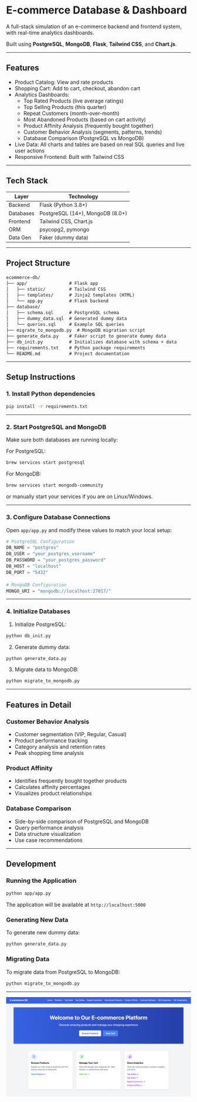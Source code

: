 # E-commerce Database & Dashboard

A full-stack simulation of an e-commerce backend and frontend system, with real-time analytics dashboards.

Built using **PostgreSQL**, **MongoDB**, **Flask**, **Tailwind CSS**, and **Chart.js**.

---

## Features

- Product Catalog: View and rate products
- Shopping Cart: Add to cart, checkout, abandon cart
- Analytics Dashboards:
  - Top Rated Products (live average ratings)
  - Top Selling Products (this quarter)
  - Repeat Customers (month-over-month)
  - Most Abandoned Products (based on cart activity)
  - Product Affinity Analysis (frequently bought together)
  - Customer Behavior Analysis (segments, patterns, trends)
  - Database Comparison (PostgreSQL vs MongoDB)
- Live Data: All charts and tables are based on real SQL queries and live user actions
- Responsive Frontend: Built with Tailwind CSS

---

## Tech Stack

| Layer     | Technology            |
|-----------|------------------------|
| Backend   | Flask (Python 3.8+)     |
| Databases | PostgreSQL (14+), MongoDB (8.0+) |
| Frontend  | Tailwind CSS, Chart.js  |
| ORM       | psycopg2, pymongo       |
| Data Gen  | Faker (dummy data)      |

---

## Project Structure

```
ecommerce-db/
├── app/                # Flask app
│   ├── static/         # Tailwind CSS
│   ├── templates/      # Jinja2 templates (HTML)
│   └── app.py          # Flask backend
├── database/
│   ├── schema.sql      # PostgreSQL schema
│   ├── dummy_data.sql  # Generated dummy data
│   └── queries.sql     # Example SQL queries
├── migrate_to_mongodb.py  # MongoDB migration script
├── generate_data.py    # Faker script to generate dummy data
├── db_init.py          # Initializes database with schema + data
├── requirements.txt    # Python package requirements
└── README.md           # Project documentation
```

---

## Setup Instructions

### 1. Install Python dependencies

```bash
pip install -r requirements.txt
```

---

### 2. Start PostgreSQL and MongoDB

Make sure both databases are running locally:

For PostgreSQL:
```bash
brew services start postgresql
```

For MongoDB:
```bash
brew services start mongodb-community
```

or manually start your services if you are on Linux/Windows.

---

### 3. Configure Database Connections

Open `app/app.py` and modify these values to match your local setup:

```python
# PostgreSQL Configuration
DB_NAME = "postgres"
DB_USER = "your_postgres_username"
DB_PASSWORD = "your_postgres_password"
DB_HOST = "localhost"
DB_PORT = "5432"

# MongoDB Configuration
MONGO_URI = "mongodb://localhost:27017/"
```

---

### 4. Initialize Databases

1. Initialize PostgreSQL:
```bash
python db_init.py
```

2. Generate dummy data:
```bash
python generate_data.py
```

3. Migrate data to MongoDB:
```bash
python migrate_to_mongodb.py
```

---

## Features in Detail

### Customer Behavior Analysis
- Customer segmentation (VIP, Regular, Casual)
- Product performance tracking
- Category analysis and retention rates
- Peak shopping time analysis

### Product Affinity
- Identifies frequently bought together products
- Calculates affinity percentages
- Visualizes product relationships

### Database Comparison
- Side-by-side comparison of PostgreSQL and MongoDB
- Query performance analysis
- Data structure visualization
- Use case recommendations

---

## Development

### Running the Application

```bash
python app/app.py
```

The application will be available at `http://localhost:5000`

### Generating New Data

To generate new dummy data:
```bash
python generate_data.py
```

### Migrating Data

To migrate data from PostgreSQL to MongoDB:
```bash
python migrate_to_mongodb.py
```

---

![Screenshot](dashboard.png)


